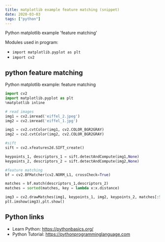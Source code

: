 ```yaml
---
title: matplotlib example feature matching (snippet)
date: 2020-03-03
tags: ["python"]
---
```

Python matplotlib example 'feature matching'


Modules used in program: 
* `import matplotlib.pyplot as plt`
* `import cv2 `

## python feature matching

Python matplotlib example: feature matching

```python
import cv2 
import matplotlib.pyplot as plt
%matplotlib inline

# read images
img1 = cv2.imread('eiffel_2.jpeg')  
img2 = cv2.imread('eiffel_1.jpg') 

img1 = cv2.cvtColor(img1, cv2.COLOR_BGR2GRAY)
img2 = cv2.cvtColor(img2, cv2.COLOR_BGR2GRAY)

#sift
sift = cv2.xfeatures2d.SIFT_create()

keypoints_1, descriptors_1 = sift.detectAndCompute(img1,None)
keypoints_2, descriptors_2 = sift.detectAndCompute(img2,None)

#feature matching
bf = cv2.BFMatcher(cv2.NORM_L1, crossCheck=True)

matches = bf.match(descriptors_1,descriptors_2)
matches = sorted(matches, key = lambda x:x.distance)

img3 = cv2.drawMatches(img1, keypoints_1, img2, keypoints_2, matches[:50], img2, flags=2)
plt.imshow(img3),plt.show()

```

## Python links

- Learn Python: https://pythonbasics.org/
- Python Tutorial: https://pythonprogramminglanguage.com
